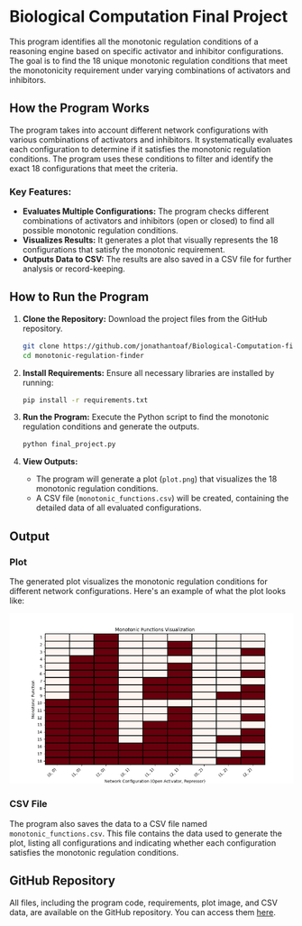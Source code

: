 
# Biological Computation Final Project

This program identifies all the monotonic regulation conditions of a reasoning engine based on specific activator and inhibitor configurations. The goal is to find the 18 unique monotonic regulation conditions that meet the monotonicity requirement under varying combinations of activators and inhibitors.

## How the Program Works

The program takes into account different network configurations with various combinations of activators and inhibitors. It systematically evaluates each configuration to determine if it satisfies the monotonic regulation conditions. The program uses these conditions to filter and identify the exact 18 configurations that meet the criteria.

### Key Features:

- **Evaluates Multiple Configurations:** The program checks different combinations of activators and inhibitors (open or closed) to find all possible monotonic regulation conditions.
- **Visualizes Results:** It generates a plot that visually represents the 18 configurations that satisfy the monotonic requirement.
- **Outputs Data to CSV:** The results are also saved in a CSV file for further analysis or record-keeping.

## How to Run the Program

1. **Clone the Repository:** Download the project files from the GitHub repository.

   ```bash
   git clone https://github.com/jonathantoaf/Biological-Computation-final-project.git
   cd monotonic-regulation-finder
   ```

2. **Install Requirements:** Ensure all necessary libraries are installed by running:

   ```bash
   pip install -r requirements.txt
   ```

3. **Run the Program:** Execute the Python script to find the monotonic regulation conditions and generate the outputs.

   ```bash
   python final_project.py
   ```

4. **View Outputs:**
   - The program will generate a plot (`plot.png`) that visualizes the 18 monotonic regulation conditions.
   - A CSV file (`monotonic_functions.csv`) will be created, containing the detailed data of all evaluated configurations.

## Output

### Plot

The generated plot visualizes the monotonic regulation conditions for different network configurations. Here's an example of what the plot looks like:

![Monotonic Functions Visualization](plot.png)

### CSV File

The program also saves the data to a CSV file named `monotonic_functions.csv`. This file contains the data used to generate the plot, listing all configurations and indicating whether each configuration satisfies the monotonic regulation conditions.

## GitHub Repository

All files, including the program code, requirements, plot image, and CSV data, are available on the GitHub repository. You can access them [here](https://github.com/jonathantoaf/Biological-Computation-final-project.git).

